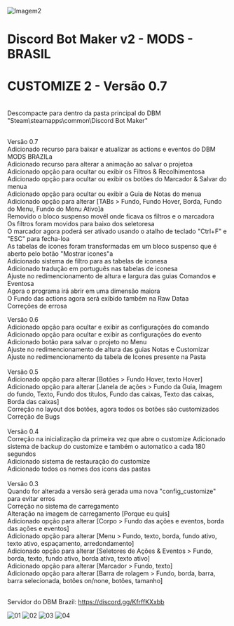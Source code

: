 ![Imagem2](https://user-images.githubusercontent.com/43226244/131952818-12cb8eb1-0337-40e0-a1c8-0cdb3ee3cebb.png)
# Discord Bot Maker v2 - MODS - BRASIL

# CUSTOMIZE 2 - Versão 0.7
<br>
Descompacte para dentro da pasta principal do DBM "Steam\steamapps\common\Discord Bot Maker"
<br><br>

Versão 0.7<br>
Adicionado recurso para baixar e atualizar as actions e eventos do DBM MODS BRAZILa<br>
Adicionado recurso para alterar a animação ao salvar o projetoa<br>
Adicionado opção para ocultar ou exibir os Filtros & Recolhimentosa<br>
Adicionado opção para ocultar ou exibir os botões do Marcador & Salvar do menua<br>
Adicionado opção para ocultar ou exibir a Guia de Notas do menua<br>
Adicionado opção para alterar [TABs > Fundo, Fundo Hover, Borda, Fundo do Menu, Fundo do Menu Ativo]a<br>
Removido o bloco suspenso movél onde ficava os filtros e o marcadora<br>
Os filtros foram movidos para baixo dos seletoresa<br>
O marcador agora poderá ser ativado usando o atalho de teclado "Ctrl+F" e "ESC" para fecha-loa<br>
As tabelas de icones foram transformadas em um bloco suspenso que é aberto pelo botão "Mostrar icones"a<br>
Adicionado sistema de filtro para as tabelas de iconesa<br>
Adicionado tradução em português nas tabelas de iconesa<br>
Ajuste no redimencionamento de altura e largura das guias Comandos e Eventosa<br>
Agora o programa irá abrir em uma dimensão maiora<br>
O Fundo das actions agora será exibido também na Raw Dataa<br>
Correções de errosa<br>

Versão 0.6<br>
Adicionado opção para ocultar e exibir as configurações do comando<br>
Adicionado opção para ocultar e exibir as configurações do evento<br>
Adicionado botão para salvar o projeto no Menu<br>
Ajuste no redimencionamento de altura das guias Notas e Customizar<br>
Ajuste no redimencionamento da tabela de Icones presente na Pasta<br>
<br>
Versão 0.5<br>
Adicionado opção para alterar [Botões > Fundo Hover, texto Hover]<br>
Adicionado opção para alterar [Janela de ações > Fundo da Guia, Imagem do fundo, Texto, Fundo dos títulos, Fundo das caixas, Texto das caixas, Borda das caixas]<br>
Correção no layout dos botões, agora todos os botões são customizados<br>
Correção de Bugs<br>
<br>
Versão 0.4<br>
Correção na inicialização da primeira vez que abre o customize
Adicionado sistema de backup do customize e também o automatico a cada 180 segundos<br>
Adicionado sistema de restauração do customize<br>
Adicionado todos os nomes dos icons das pastas<br>
<br>
Versão 0.3<br>
Quando for alterada a versão será gerada uma nova "config_customize" para evitar erros<br>
Correção no sistema de carregamento<br>
Alteração na imagem de carregamento [Porque eu quis]<br>
Adicionado opção para alterar [Corpo > Fundo das ações e eventos, borda das ações e eventos]<br>
Adicionado opção para alterar [Menu > Fundo, texto, borda, fundo ativo, texto ativo, espaçamento, arredondamento]<br>
Adicionado opção para alterar [Seletores de Ações & Eventos > Fundo, borda, texto, fundo ativo, borda ativa, texto ativo]<br>
Adicionado opção para alterar [Marcador > Fundo, texto]<br>
Adicionado opção para alterar [Barra de rolagem > Fundo, borda, barra, barra selecionada, botões on/none, botões, tamanho]<br>
<br>

Servidor do DBM Brazil: https://discord.gg/KfrffKXxbb

![01](https://user-images.githubusercontent.com/43226244/227051699-2a476f91-3c0b-49ee-86f2-33852435d065.png)
![02](https://user-images.githubusercontent.com/43226244/227051757-26f5dc7c-befc-4b9d-bbf5-4b7ddda94a04.png)
![03](https://user-images.githubusercontent.com/43226244/227051808-c5cfd78e-2449-42c3-85f7-224ca030b8fa.png)
![04](https://user-images.githubusercontent.com/43226244/227052128-ba925b5b-bda3-4a88-a6b1-ea249b07544f.png)


